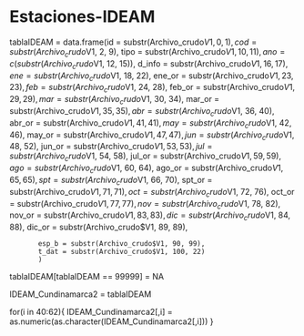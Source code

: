 # Estaciones-IDEAM

tablaIDEAM = data.frame(id = substr(Archivo_crudo$V1, 0, 1), cod = substr(Archivo_crudo$V1, 2, 9), 
           tipo = substr(Archivo_crudo$V1, 10, 11), ano = c(substr(Archivo_crudo$V1, 12, 15)), 
           d_info = substr(Archivo_crudo$V1, 16, 17), 
           ene = substr(Archivo_crudo$V1, 18, 22), ene_or = substr(Archivo_crudo$V1, 23, 23), 
           feb = substr(Archivo_crudo$V1, 24, 28), feb_or = substr(Archivo_crudo$V1, 29, 29), 
           mar = substr(Archivo_crudo$V1, 30, 34), mar_or = substr(Archivo_crudo$V1, 35, 35), 
           abr = substr(Archivo_crudo$V1, 36, 40), abr_or = substr(Archivo_crudo$V1, 41, 41), 
           may = substr(Archivo_crudo$V1, 42, 46), may_or = substr(Archivo_crudo$V1, 47, 47), 
           jun = substr(Archivo_crudo$V1, 48, 52), jun_or = substr(Archivo_crudo$V1, 53, 53), 
           jul = substr(Archivo_crudo$V1, 54, 58), jul_or = substr(Archivo_crudo$V1, 59, 59), 
           ago = substr(Archivo_crudo$V1, 60, 64), ago_or = substr(Archivo_crudo$V1, 65, 65), 
           spt = substr(Archivo_crudo$V1, 66, 70), spt_or = substr(Archivo_crudo$V1, 71, 71), 
           oct = substr(Archivo_crudo$V1, 72, 76), oct_or = substr(Archivo_crudo$V1, 77, 77), 
           nov = substr(Archivo_crudo$V1, 78, 82), nov_or = substr(Archivo_crudo$V1, 83, 83), 
           dic = substr(Archivo_crudo$V1, 84, 88), dic_or = substr(Archivo_crudo$V1, 89, 89), 
           
           esp_b = substr(Archivo_crudo$V1, 90, 99), 
           t_dat = substr(Archivo_crudo$V1, 100, 22)
           )
           
tablaIDEAM[tablaIDEAM == 99999] = NA

IDEAM_Cundinamarca2 = tablaIDEAM

for(i in 40:62){
    IDEAM_Cundinamarca2[,i] = as.numeric(as.character(IDEAM_Cundinamarca2[,i]))
    }
